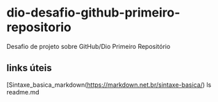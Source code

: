 # dio-desafio-github-primeiro-repositorio
Desafio de projeto sobre GitHub/Dio
Primeiro Repositório 

## links úteis 
[Sintaxe_basica_markdown(https://markdown.net.br/sintaxe-basica/)
ls
readme.md
